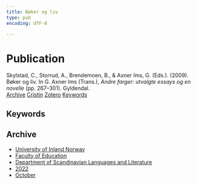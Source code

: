 ```yaml
---
title: Bøker og liv
type: pub
encoding: UTF-8

---
```

<h1>Publication</h1>
<article id="csl-bib-container-AYIUDJQF" class="csl-bib-container">
  <div class="csl-bib-body"> <div class="csl-entry">Skylstad, C., Storrud, A., Brendemoen, B., &#38; Axner Ims, G. (Eds.). (2009). Bøker og liv. In G. Axner Ims (Trans.), <i>Andre farger: utvalgte essays og en novelle</i> (pp. 267–301). Gyldendal.</div> </div>
  <div class="csl-bib-buttons">
    <a href="#taxonomy-article-AYIUDJQF" alt="archive" class="csl-bib-button">Archive</a>
    <a href="https://app.cristin.no/results/show.jsf?id=2066257" alt="Cristin" class="csl-bib-button">Cristin</a>
    <a href="http://zotero.org/groups/5881554/items/AYIUDJQF" alt="Zotero" class="csl-bib-button">Zotero</a>
    <a href="#keywords-article-AYIUDJQF" alt="keywords" class="csl-bib-button">Keywords</a>
  </div>
  <div id="csl-bib-meta-container-AYIUDJQF"></div>
</article>
<div id="csl-bib-meta-AYIUDJQF" class="csl-bib-meta">
  <article id="keywords-article-AYIUDJQF" class="keywords-article">
    <h1>Keywords</h1>
    
  </article>
  <article id="taxonomy-article-AYIUDJQF" class="taxonomy-article">
    <h1>Archive</h1>
    <ul>
      <li>
        <a href="/en/archive/?key=3DCRN523">University of Inland Norway</a>
      </li>
      <li>
        <a href="/en/archive/?key=WYNZA47F">Faculty of Education</a>
      </li>
      <li>
        <a href="/en/archive/?key=T9U6ILTU">Department of Scandinavian Languages and Literature</a>
      </li>
      <li>
        <a href="/en/archive/?key=8BZA2YRV">2022</a>
      </li>
      <li>
        <a href="/en/archive/?key=NG3SMAXR">October</a>
      </li>
    </ul>
  </article>
</div>
